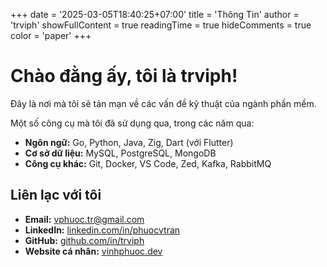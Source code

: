 +++
date = '2025-03-05T18:40:25+07:00'
title = 'Thông Tin'
author = 'trviph'
showFullContent = true
readingTime = true
hideComments = true
color = 'paper'
+++

# Chào đằng ấy, tôi là trviph!

Đây là nơi mà tôi sẽ tản mạn về các vấn đề kỹ thuật của ngành phần mềm.

Một số công cụ mà tôi đã sử dụng qua, trong các năm qua:

- **Ngôn ngữ:** Go, Python, Java, Zig, Dart (với Flutter)
- **Cơ sở dữ liệu:** MySQL, PostgreSQL, MongoDB
- **Công cụ khác:** Git, Docker, VS Code, Zed, Kafka, RabbitMQ

## Liên lạc với tôi

- **Email:** vphuoc.tr@gmail.com
- **LinkedIn:** [linkedin.com/in/phuocvtran](https://linkedin.com/in/phuocvtran)
- **GitHub:** [github.com/in/trviph](https://github.com/trviph)
- **Website cá nhân:** [vinhphuoc.dev](https://vinhphuoc.dev)
